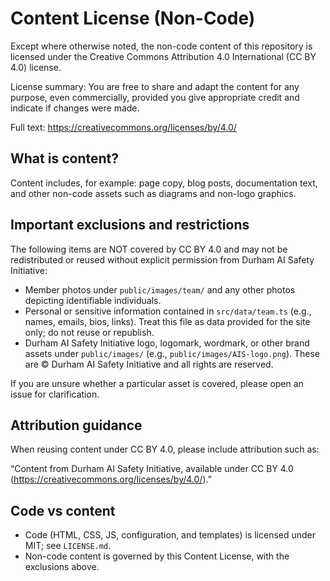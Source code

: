 # Content License (Non-Code)

Except where otherwise noted, the non-code content of this repository is licensed under the Creative Commons Attribution 4.0 International (CC BY 4.0) license.

License summary: You are free to share and adapt the content for any purpose, even commercially, provided you give appropriate credit and indicate if changes were made.

Full text: <https://creativecommons.org/licenses/by/4.0/>

## What is content?

Content includes, for example: page copy, blog posts, documentation text, and other non-code assets such as diagrams and non-logo graphics.

## Important exclusions and restrictions

The following items are NOT covered by CC BY 4.0 and may not be redistributed or reused without explicit permission from Durham AI Safety Initiative:

- Member photos under `public/images/team/` and any other photos depicting identifiable individuals.
- Personal or sensitive information contained in `src/data/team.ts` (e.g., names, emails, bios, links). Treat this file as data provided for the site only; do not reuse or republish.
- Durham AI Safety Initiative logo, logomark, wordmark, or other brand assets under `public/images/` (e.g., `public/images/AIS-logo.png`). These are © Durham AI Safety Initiative and all rights are reserved.

If you are unsure whether a particular asset is covered, please open an issue for clarification.

## Attribution guidance

When reusing content under CC BY 4.0, please include attribution such as:

“Content from Durham AI Safety Initiative, available under CC BY 4.0 (<https://creativecommons.org/licenses/by/4.0/>).”

## Code vs content

- Code (HTML, CSS, JS, configuration, and templates) is licensed under MIT; see `LICENSE.md`.
- Non-code content is governed by this Content License, with the exclusions above.
